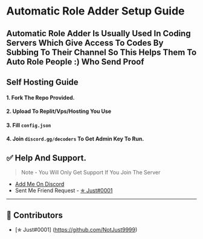 # Automatic Role Adder Setup Guide

## Automatic Role Adder Is Usually Used In Coding Servers Which Give Access To Codes By Subbing To Their Channel So This Helps Them To Auto Role People :) Who Send Proof

## Self Hosting Guide

#### 1. Fork The Repo Provided.
#### 2. Upload To Replit/Vps/Hosting You Use
#### 3. Fill `config.json` 
#### 4. Join `discord.gg/decoders` To Get Admin Key To Run.

## ✅ Help And Support.
> Note - You Will Only Get Support If You Join The Server
* [Add Me On Discord](https://discord.com/user/862621966317912084)
* Sent Me Friend Request - [✯ Just#0001](https://www.youtube.com/channel/decoders1)

<hr>

## 📝 Contributors
- [✯ Just#0001] (https://github.com/NotJust9999)

